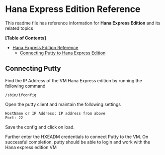 # Hana Express Edition Reference

This readme file has reference information for **Hana Express Edition** and its related topics

**[Table of Contents]**

- [Hana Express Edition Reference](#hana-express-edition-reference)
  - [Connecting Putty to Hana Express Edition](#connecting-putty)

## Connecting Putty

Find the IP Address of the VM Hana Express edition by running the following command

```
/sbin/ifconfig
```

Open the putty client and maintain the following settings

```
HostName or IP Address: IP address from above
Port: 22
```

Save the config and click on load.

Further enter the HXEADM credentials to connect Putty to the VM. On successful completion, putty should be able to login and work with the Hana express edition VM
